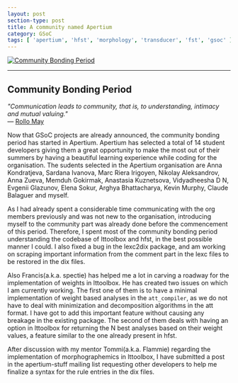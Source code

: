 ```yaml
---
layout: post
section-type: post
title: A community named Apertium
category: GSoC
tags: [ 'apertium', 'hfst', 'morphology', 'transducer', 'fst', 'gsoc' ]
---
```


[![Community Bonding Period](https://learncodethehardway.org/images/peeps.png)](https://summerofcode.withgoogle.com/dashboard/timeline/)

---

## Community Bonding Period

_"Communication leads to community, that is, to understanding, intimacy and mutual valuing."_  
― [Rollo May](http://webspace.ship.edu/cgboer/may.html)

Now that GSoC projects are already announced, the community bonding period has started in Apertium. Apertium has selected a total of 14 student developers giving them a great opportunity to make the most out of their summers by having a beautiful learning experience while coding for the organisation. The sudents selected in the Apertium organisation are Anna Kondratjeva, Sardana Ivanova, Marc Riera Irigoyen, Nikolay Aleksandrov, Anna Zueva, Memduh Gokirmak, Anastasia Kuznetsova, Vidyadheesha D N, Evgenii Glazunov, Elena Sokur, Arghya Bhattacharya, Kevin Murphy, Claude Balaguer and myself.

As I had already spent a considerable time communicating with the org members previously and was not new to the organisation, introducing myself to the community part was already done before the commencement of this period. Therefore, I spent most of the community bonding period understanding the codebase of lttoolbox and hfst, in the best possible manner I could. I also fixed a bug in the lexc2dix package, and am working on scraping important information from the comment part in the lexc files to be restored in the dix files.

Also Francis(a.k.a. spectie) has helped me a lot in carving a roadway for the implementation of weights in lttoolbox. He has created two issues on which I am currently working. The first one of them is to have a minimal implementation of weight based analyses in the `att_compiler`, as we do not have to deal with minimization and decomposition algorithms in the att format. I have got to add this important feature without causing any breakage in the existing package. The second of them deals with having an option in lttoolbox for returning the N best analyses based on their weight values, a feature similar to the one already present in hfst.

After discussion with my mentor Tommi(a.k.a. Flammie) regarding the implementation of morphographemics in lttoolbox, I have submitted a post in the apertium-stuff mailing list requesting other developers to help me finalize a syntax for the rule entries in the dix files.